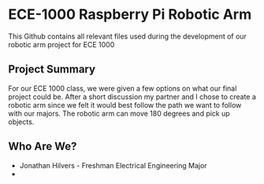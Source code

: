 # ECE-1000 Raspberry Pi Robotic Arm
This Github contains all relevant files used during the development of our robotic arm project for ECE 1000

## Project Summary
For our ECE 1000 class, we were given a few options on what our final project could be. After a short discussion my partner and I chose to create a robotic arm since we felt it would best follow the path we want to follow with our majors. The robotic arm can move 180 degrees and pick up objects.

## Who Are We?
- Jonathan Hilvers - Freshman Electrical Engineering Major
- 
